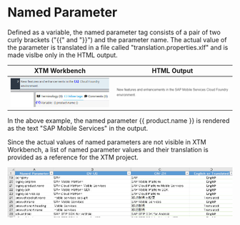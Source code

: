 # Named Parameter

Defined as a variable, the named parameter tag consists of a pair of two curly brackets ("{{" and "}}") and the parameter name. The actual value of the parameter is translated in a file called "translation.properties.xlf" and is made vislbe only in the HTML output.

| XTM Workbench | HTML Output |
| --- | --- |
| ![parameter](images/named_parameter_xtm.jpg) | ![parameter](images/named_parameter_html.jpg) |

In the above example, the named parameter {{ product.name }} is rendered as the text "SAP Mobile Services" in the output.

Since the actual values of named parameters are not visible in XTM Workbench, a list of named parameter values and their translation is provided as a reference for the XTM project.

![value list](images/named_paramter_value_list.jpg)